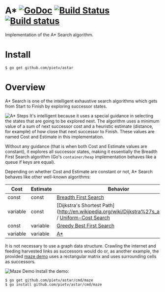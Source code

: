 A* [![GoDoc](https://godoc.org/github.com/pietv/astar?status.png)](https://godoc.org/github.com/pietv/astar) [![Build Status](https://drone.io/github.com/pietv/astar/status.png)](https://drone.io/github.com/pietv/astar/latest) [![Build status](https://ci.appveyor.com/api/projects/status/3gd1r44b0mtgu4jx/branch/master?svg=true)](https://ci.appveyor.com/project/pietv/astar/branch/master)
==

Implementation of the A* Search algorithm.

Install
=======

```shell
$ go get github.com/pietv/astar
```

Overview
========

A* Search is one of the intelligent exhaustive search algorithms which gets from
Start to Finish by exploring successor states.

![A* Steps](http://pietv.pub/resources/images/astar.png)
It's intelligent because it uses a special guidance in selecting the states that
are going to be explored next. The algorithm uses a minimum value of a sum of
next successor cost and a heuristic estimate (distance, for example) of how close
that next successor to Finish. These values are named Cost and Estimate 
in this implementation.

Without any guidance (that is when both Cost and Estimate values are constant),
it explores all successor states, making it essentially the Breadth First Search
algorithm (Go's `container/heap` implementation behaves like a queue if keys are equal).

Depending on whether Cost and Estimate are constant or not, A* Search behaves
like other well-known algorithms:

Cost    |Estimate  |Behavior
--------|----------|-----------------------------------------------
const   |const     |[Breadth First Search](http://en.wikipedia.org/wiki/Breadth-first_search)
variable|const     |[Dijkstra's Shortest Path] (http://en.wikipedia.org/wiki/Dijkstra%27s_algorithm) / [Uniform-Cost Search](http://en.wikipedia.org/wiki/Uniform-cost_search)
const   |variable  |[Greedy Best First Search](http://en.wikipedia.org/wiki/Best-first_search)
variable|variable  |[A*](http://en.wikipedia.org/wiki/A*_search_algorithm)


It is not necessary to use a graph data structure. Crawling the internet
and feeding harvested links as successors would do or, as another example,
the provided [maze demo](/cmd/maze/maze.go) uses a rectangular matrix
and uses surrounding cells as successors.

![Maze Demo](http://pietv.pub/resources/images/maze.png)
Install the demo:

```shell
$ go get github.com/pietv/astar/cmd/maze
$ go install github.com/pietv/astar/cmd/maze
```
